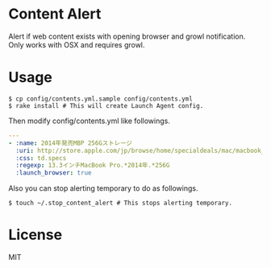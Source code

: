# Content Alert
Alert if web content exists with opening browser and growl notification.
Only works with OSX and requires growl.

# Usage

```
$ cp config/contents.yml.sample config/contents.yml
$ rake install # This will create Launch Agent config.

```

Then modify config/contents.yml like followings.

```yaml
---
- :name: 2014年発売MBP 256Gストレージ
  :uri: http://store.apple.com/jp/browse/home/specialdeals/mac/macbook_pro/13
  :css: td.specs
  :regexp: 13.3インチMacBook Pro.*2014年.*256G
  :launch_browser: true
```

Also you can stop alerting temporary to do as followings.

```
$ touch ~/.stop_content_alert # This stops alerting temporary.
```

# License
MIT
